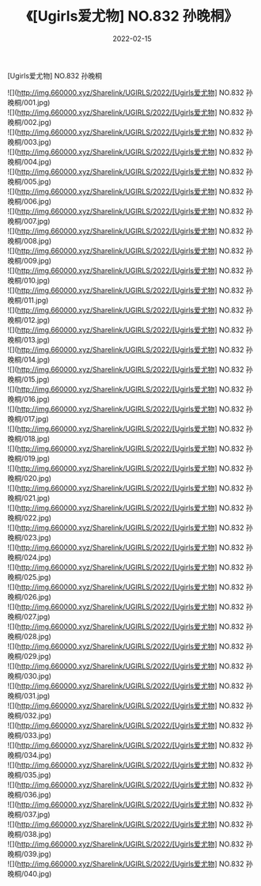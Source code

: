 ﻿---
layout: post
title:  《[Ugirls爱尤物] NO.832 孙晚桐》
date:   2022-02-15
img: http://img.660000.xyz/Sharelink/UGIRLS/2022/[Ugirls爱尤物] NO.832 孙晚桐/000.jpg
categories: [美女, 清纯, 唯美]
---

[Ugirls爱尤物] NO.832 孙晚桐

 ![](http://img.660000.xyz/Sharelink/UGIRLS/2022/[Ugirls爱尤物] NO.832 孙晚桐/001.jpg) <br>![](http://img.660000.xyz/Sharelink/UGIRLS/2022/[Ugirls爱尤物] NO.832 孙晚桐/002.jpg) <br>![](http://img.660000.xyz/Sharelink/UGIRLS/2022/[Ugirls爱尤物] NO.832 孙晚桐/003.jpg) <br>![](http://img.660000.xyz/Sharelink/UGIRLS/2022/[Ugirls爱尤物] NO.832 孙晚桐/004.jpg) <br>![](http://img.660000.xyz/Sharelink/UGIRLS/2022/[Ugirls爱尤物] NO.832 孙晚桐/005.jpg) <br>![](http://img.660000.xyz/Sharelink/UGIRLS/2022/[Ugirls爱尤物] NO.832 孙晚桐/006.jpg) <br>![](http://img.660000.xyz/Sharelink/UGIRLS/2022/[Ugirls爱尤物] NO.832 孙晚桐/007.jpg) <br>![](http://img.660000.xyz/Sharelink/UGIRLS/2022/[Ugirls爱尤物] NO.832 孙晚桐/008.jpg) <br>![](http://img.660000.xyz/Sharelink/UGIRLS/2022/[Ugirls爱尤物] NO.832 孙晚桐/009.jpg) <br>![](http://img.660000.xyz/Sharelink/UGIRLS/2022/[Ugirls爱尤物] NO.832 孙晚桐/010.jpg) <br>![](http://img.660000.xyz/Sharelink/UGIRLS/2022/[Ugirls爱尤物] NO.832 孙晚桐/011.jpg) <br>![](http://img.660000.xyz/Sharelink/UGIRLS/2022/[Ugirls爱尤物] NO.832 孙晚桐/012.jpg) <br>![](http://img.660000.xyz/Sharelink/UGIRLS/2022/[Ugirls爱尤物] NO.832 孙晚桐/013.jpg) <br>![](http://img.660000.xyz/Sharelink/UGIRLS/2022/[Ugirls爱尤物] NO.832 孙晚桐/014.jpg) <br>![](http://img.660000.xyz/Sharelink/UGIRLS/2022/[Ugirls爱尤物] NO.832 孙晚桐/015.jpg) <br>![](http://img.660000.xyz/Sharelink/UGIRLS/2022/[Ugirls爱尤物] NO.832 孙晚桐/016.jpg) <br>![](http://img.660000.xyz/Sharelink/UGIRLS/2022/[Ugirls爱尤物] NO.832 孙晚桐/017.jpg) <br>![](http://img.660000.xyz/Sharelink/UGIRLS/2022/[Ugirls爱尤物] NO.832 孙晚桐/018.jpg) <br>![](http://img.660000.xyz/Sharelink/UGIRLS/2022/[Ugirls爱尤物] NO.832 孙晚桐/019.jpg) <br>![](http://img.660000.xyz/Sharelink/UGIRLS/2022/[Ugirls爱尤物] NO.832 孙晚桐/020.jpg) <br>![](http://img.660000.xyz/Sharelink/UGIRLS/2022/[Ugirls爱尤物] NO.832 孙晚桐/021.jpg) <br>![](http://img.660000.xyz/Sharelink/UGIRLS/2022/[Ugirls爱尤物] NO.832 孙晚桐/022.jpg) <br>![](http://img.660000.xyz/Sharelink/UGIRLS/2022/[Ugirls爱尤物] NO.832 孙晚桐/023.jpg) <br>![](http://img.660000.xyz/Sharelink/UGIRLS/2022/[Ugirls爱尤物] NO.832 孙晚桐/024.jpg) <br>![](http://img.660000.xyz/Sharelink/UGIRLS/2022/[Ugirls爱尤物] NO.832 孙晚桐/025.jpg) <br>![](http://img.660000.xyz/Sharelink/UGIRLS/2022/[Ugirls爱尤物] NO.832 孙晚桐/026.jpg) <br>![](http://img.660000.xyz/Sharelink/UGIRLS/2022/[Ugirls爱尤物] NO.832 孙晚桐/027.jpg) <br>![](http://img.660000.xyz/Sharelink/UGIRLS/2022/[Ugirls爱尤物] NO.832 孙晚桐/028.jpg) <br>![](http://img.660000.xyz/Sharelink/UGIRLS/2022/[Ugirls爱尤物] NO.832 孙晚桐/029.jpg) <br>![](http://img.660000.xyz/Sharelink/UGIRLS/2022/[Ugirls爱尤物] NO.832 孙晚桐/030.jpg) <br>![](http://img.660000.xyz/Sharelink/UGIRLS/2022/[Ugirls爱尤物] NO.832 孙晚桐/031.jpg) <br>![](http://img.660000.xyz/Sharelink/UGIRLS/2022/[Ugirls爱尤物] NO.832 孙晚桐/032.jpg) <br>![](http://img.660000.xyz/Sharelink/UGIRLS/2022/[Ugirls爱尤物] NO.832 孙晚桐/033.jpg) <br>![](http://img.660000.xyz/Sharelink/UGIRLS/2022/[Ugirls爱尤物] NO.832 孙晚桐/034.jpg) <br>![](http://img.660000.xyz/Sharelink/UGIRLS/2022/[Ugirls爱尤物] NO.832 孙晚桐/035.jpg) <br>![](http://img.660000.xyz/Sharelink/UGIRLS/2022/[Ugirls爱尤物] NO.832 孙晚桐/036.jpg) <br>![](http://img.660000.xyz/Sharelink/UGIRLS/2022/[Ugirls爱尤物] NO.832 孙晚桐/037.jpg) <br>![](http://img.660000.xyz/Sharelink/UGIRLS/2022/[Ugirls爱尤物] NO.832 孙晚桐/038.jpg) <br>![](http://img.660000.xyz/Sharelink/UGIRLS/2022/[Ugirls爱尤物] NO.832 孙晚桐/039.jpg) <br>![](http://img.660000.xyz/Sharelink/UGIRLS/2022/[Ugirls爱尤物] NO.832 孙晚桐/040.jpg) <br>